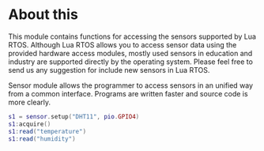 # About this

This module contains functions for accessing the sensors supported by Lua RTOS. Although Lua RTOS allows you to access sensor data using the provided hardware access modules, mostly used sensors in education and industry are supported directly by the operating system. Please feel free to send us any suggestion for include new sensors in Lua RTOS.

Sensor module allows the programmer to access sensors in an unified way from a common interface. Programs are written faster and source code is more clearly.

```lua
s1 = sensor.setup("DHT11", pio.GPIO4)
s1:acquire()
s1:read("temperature")
s1:read("humidity")
````